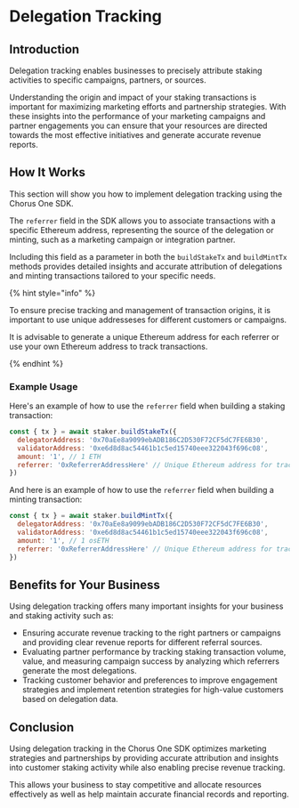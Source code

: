 # Delegation Tracking

## Introduction

Delegation tracking enables businesses to precisely attribute staking activities to specific campaigns, partners, or sources.

Understanding the origin and impact of your staking transactions is important for maximizing marketing efforts and partnership strategies. With these insights into the performance of your marketing campaigns and partner engagements you can ensure that your resources are directed towards the most effective initiatives and generate accurate revenue reports.

## How It Works

This section will show you how to implement delegation tracking using the Chorus One SDK.

The `referrer` field in the SDK allows you to associate transactions with a specific Ethereum address, representing the source of the delegation or minting, such as a marketing campaign or integration partner. 

Including this field as a parameter in both the `buildStakeTx` and `buildMintTx` methods provides detailed insights and accurate attribution of delegations and minting transactions tailored to your specific needs.

{% hint style="info" %}

To ensure precise tracking and management of transaction origins, it is important to use unique addresseses for different customers or campaigns. 

It is advisable to generate a unique Ethereum address for each referrer or use your own Ethereum address to track transactions.

{% endhint %}

### Example Usage

Here's an example of how to use the `referrer` field when building a staking transaction:

```javascript
const { tx } = await staker.buildStakeTx({
  delegatorAddress: '0x70aEe8a9099ebADB186C2D530F72CF5dC7FE6B30',
  validatorAddress: '0xe6d8d8ac54461b1c5ed15740eee322043f696c08',
  amount: '1', // 1 ETH
  referrer: '0xReferrerAddressHere' // Unique Ethereum address for tracking
})
```

And here is an example of how to use the `referrer` field when building a minting transaction:

```javascript
const { tx } = await staker.buildMintTx({
  delegatorAddress: '0x70aEe8a9099ebADB186C2D530F72CF5dC7FE6B30',
  validatorAddress: '0xe6d8d8ac54461b1c5ed15740eee322043f696c08',
  amount: '1', // 1 osETH
  referrer: '0xReferrerAddressHere' // Unique Ethereum address for tracking
})
```

## Benefits for Your Business

Using delegation tracking offers many important insights for your business and staking activity such as: 
- Ensuring accurate revenue tracking to the right partners or campaigns and providing clear revenue reports for different referral sources.
- Evaluating partner performance by tracking staking transaction volume, value, and measuring campaign success by analyzing which referrers generate the most delegations.
- Tracking customer behavior and preferences to improve engagement strategies and implement retention strategies for high-value customers based on delegation data.

## Conclusion

Using delegation tracking in the Chorus One SDK optimizes marketing strategies and partnerships by providing accurate attribution and insights into customer staking activity while also enabling precise revenue tracking. 

This allows your business to stay competitive and allocate resources effectively as well as help maintain accurate financial records and reporting. 
